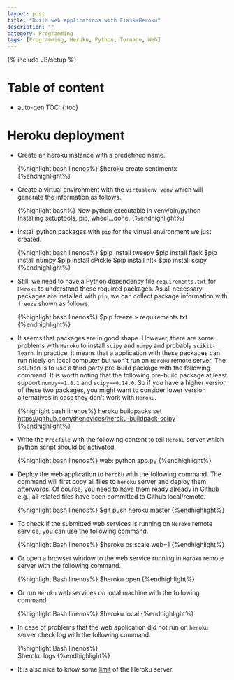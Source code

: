 ```yaml
---
layout: post
title: "Build web applications with Flask+Heroku"
description: ""
category: Programming 
tags: [Programming, Heroku, Python, Tornado, Web]
---
```

{% include JB/setup %}
<script type="text/javascript"
 src="http://cdn.mathjax.org/mathjax/latest/MathJax.js?config=TeX-AMS-MML_HTMLorMML">
</script>
 
# Table of content
* auto-gen TOC:
{:toc}


# Heroku deployment


- Create an heroku instance with a predefined name.

  {%highlight bash linenos%}
  $heroku create sentimentx
  {%endhighlight%}

- Create a virtual environment with the `virtualenv venv` which will generate the information as follows.

  {%highlight bash%}
  New python executable in venv/bin/python
  Installing setuptools, pip, wheel...done.
  {%endhighlight%}

- Install python packages with `pip` for the virtual environment we just created.

  {%highlight bash linenos%}
  $pip install tweepy
  $pip install flask
  $pip install numpy
  $pip install cPickle
  $pip install nltk
  $pip install scipy
  {%endhighlight%}

- Still, we need to have a Python dependency file `requirements.txt` for `Heroku` to understand these required packages. As all necessary packages are installed with `pip`, we can collect package information with `freeze` shown as follows. 
 
  {%highlight bash linenos%}
  $pip freeze > requirements.txt
  {%endhighlight%}

- It seems that packages are in good shape. However, there are some problems with `Heroku` to install `scipy` and `numpy` and probably `scikit-learn`. In practice, it means that a application with these packages can run nicely on local computer but won't run on `Heroku` remote server. The solution is to use a third party pre-build package with the following command. It is worth noting that the following pre-build package at least support `numpy==1.8.1` and `scipy==0.14.0`. So if you have a higher version of these two packages, you might want to consider lower version alternatives in case they don't work with `Heroku`.

  {%highight bash linenos%}
  heroku buildpacks:set https://github.com/thenovices/heroku-buildpack-scipy
  {%endhighlight%}

- Write the `Procfile` with the following content to tell `Heroku` server which python script should be activated.

  {%highlight bash linenos%}
  web: python app.py
  {%endhighlight%}


- Deploy the web application to `heroku` with the following command. The command will first copy all files to `heroku` server and deploy them afterwords. Of course, you need to have them ready already in Github e.g., all related files have been committed to Github local/remote. 

  {%highlight bash linenos%}
  $git push heroku master
  {%endhighlight%}


- To check if the submitted web services is running on `Heroku` remote service, you can use the following command.

  {%highlight Bash linenos%}
  $heroku ps:scale web=1
  {%endhighlight%}

- Or open a browser window to the web service running in `Heroku` remote server with the following command.

  {%highlight Bash linenos%}
  $heroku open
  {%endhighlight%}

- Or run `Heroku` web services on local machine with the following command.

  {%highlight Bash linenos%}
  $heroku local
  {%endhighlight%}

- In case of problems that the web application did not run on `heroku` server check log with the following command.

  {%highlight Bash linenos%}  
  $heroku logs
  {%endhighlight%}

- It is also nice to know some [limit](https://devcenter.heroku.com/articles/limits) of the Heroku server.

















